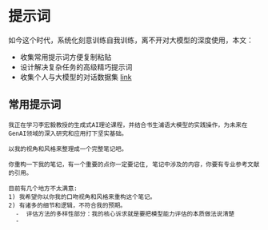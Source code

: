 # 提示词

如今这个时代，系统化刻意训练自我训练，离不开对大模型的深度使用，本文：
- 收集常用提示词方便复制粘贴
- 设计解决复杂任务的高级精巧提示词
- 收集个人与大模型的对话数据集 [link](dataset/gong_qa)


## 常用提示词

```prompt
我正在学习李宏毅教授的生成式AI理论课程，并结合书生浦语大模型的实践操作，为未来在GenAI领域的深入研究和应用打下坚实基础。
```

```prompt
以我的视角和风格来整理成一个完整笔记吧。
```


```prompt
你重构一下我的笔记，有一个重要的点你一定要记住, 笔记中涉及的内容，你要有专业参考文献的引用。

目前有几个地方不太满意:
1) 我希望你以你我的口吻视角和风格来重构这个笔记。
2) 有诸多的细节和逻辑，不符合我的预期。
  -  评估方法的多样性部分：我的核心诉求就是要把模型能力评估的本质做法说清楚
  - 
```